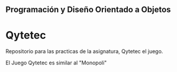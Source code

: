 ## Programación y Diseño Orientado a Objetos

# Qytetec

Repositorio para las practicas de la asignatura, Qytetec el juego.

El Juego Qytetec es similar al "Monopoli"

